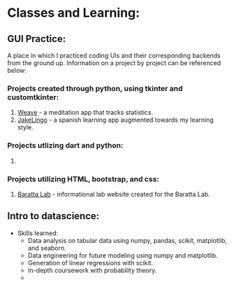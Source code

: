 # Classes and Learning:

## GUI Practice: 
A place in which I practiced coding UIs and their corresponding backends from the ground up. Information on a project by project can be referenced below:
### Projects created through python, using tkinter and customtkinter:
1. [Weave](gui-practice/weave/readme.md) - a meditation app that tracks statistics.
2. [JakeLingo](gui-practice/jakelingo/readme.md) - a spanish learning app augmented towards my learning style.
### Projects utlizing dart and python:
1. 
### Projects utilizing HTML, bootstrap, and css:
1. [Baratta Lab]() - informational lab website created for the Baratta Lab.

## Intro to datascience: 
- Skills learned:
    * Data analysis on tabular data using numpy, pandas, scikit, matplotlib, and seaborn.
    * Data engineering for future modeling using numpy and matplotlib.
    * Generation of linear regressions with scikit.
    * In-depth coursework with probability theory.
    * 